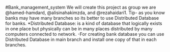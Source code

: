 #Bank_management_system
We will create this project as group
we are @hamed-hamdard, @alisinahakimzda, and @rezahaidari1. 
Tip- as you know banks may have many branches so its better to use Distributed Database for banks.
*Distributed Database: is a kind of database that logically exists in one place but physically can be in many places distributed by many computers connected to network.
-For creating bank database you can use Distributed Database in main branch and install one copy of that in each branches.
